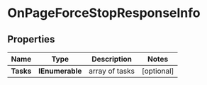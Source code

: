 # OnPageForceStopResponseInfo


## Properties

| Name | Type | Description | Notes |
|------------ | ------------- | ------------- | -------------|
**Tasks** | **IEnumerable<OnPageForceStopTaskInfo>** | array of tasks |[optional]|